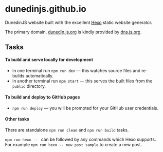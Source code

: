 # dunedinjs.github.io

DunedinJS website built with the excellent [Hexo](https://hexo.io/) static website generator.

The primary domain, [dunedin.js.org](https://dunedin.js.org/) is kindly provided by [dns.js.org](https://dns.js.org/).

## Tasks

#### To build and serve locally for development

* In one terminal run `npm run dev` &mdash; this watches source files and re-builds automatically.
* In another terminal run `npm start` &mdash; this serves the built files from the `public` directory.

#### To build and deploy to GitHub pages

* `npm run deploy` &mdash; you will be prompted for your GitHub user credentials.

#### Other tasks

There are standalone `npm run clean` and `npm run build` tasks.

`npm run hexo -- ` can be followed by any commands which Hexo supports.
For example `npm run hexo -- new post sample` to create a new post.
